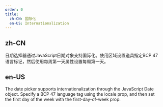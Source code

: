 ```yaml
---
order: 0
title:
  zh-CN: 国际化
  en-US: Internationalization
---
```


## zh-CN

日期选择器通过JavaScript日期对象支持国际化。使用区域设置道具指定BCP 47语言标记，然后使用每周第一天属性设置每周第一天。

## en-US

The date picker supports internationalization through the JavaScript Date object. Specify a BCP 47 language tag using the locale prop, and then set the first day of the week with the first-day-of-week prop.

